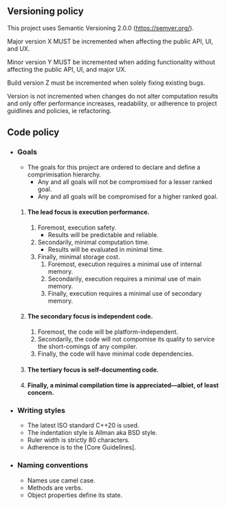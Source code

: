 ## Versioning policy

This project uses Semantic Versioning 2.0.0 (https://semver.org/).

Major version X MUST be incremented when affecting the public API, UI, and UX.

Minor version Y MUST be incremented when adding functionality without affecting the public API, UI, and major UX.

Build version Z must be incremented when solely fixing existing bugs.

Version is not incremented when changes do not alter computation results and only offer performance increases, readability, or adherence to project guidlines and policies, ie refactoring.

## Code policy

* ### Goals
	* The goals for this project are ordered to declare and define a comprimisation hierarchy.
		* Any and all goals will not be compromised for a lesser ranked goal.
		* Any and all goals will be compromised for a higher ranked goal.
	1. #### The lead focus is execution performance.
		1. Foremost, execution safety.
			* Results will be predictable and reliable.
		2. Secondarily, minimal computation time.
			* Results will be evaluated in minimal time.
		3. Finally, minimal storage cost.
			1. Foremost, execution requires a minimal use of internal memory.
			2. Secondarily, execution requires a minimal use of main memory.
			3. Finally, execution requires a minimal use of secondary memory.
	20. #### The secondary focus is independent code.
		1. Foremost, the code will be platform-independent.
		2. Secondarily, the code will not compomise its quality to service the short-comings of any compiler.
 		3. Finally, the code will have minimal code dependencies.
 	30. #### The tertiary focus is self-documenting code.
 	255. #### Finally, a minimal compilation time is appreciated—albiet, of least concern.

* ### Writing styles
	* The latest ISO standard C++20 is used.
	* The indentation style is Allman aka BSD style.
	* Ruler width is strictly 80 characters.
	* Adherence is to the [Core Guidelines].
* ### Naming conventions
	* Names use camel case.
	* Methods are verbs.
	* Object properties define its state.
